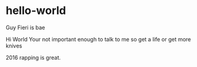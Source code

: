 # hello-world
Guy Fieri is bae

Hi World
Your not important enough to talk to me
so get a life or get more knives

2016 rapping is great.
